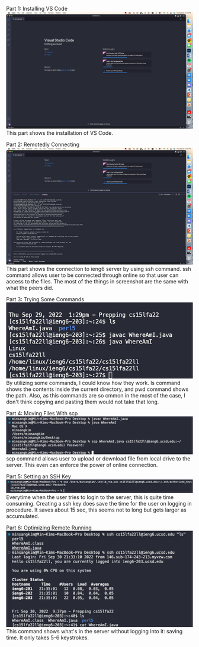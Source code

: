 Part 1: Installing VS Code
![image](part1.png)
This part shows the installation of VS Code.

Part 2: Remotedly Connecting
![image](part2.png)
This part shows the connection to ieng6 server by using ssh command. ssh command allows user to be connected through online so that user can access to the files. The most of the things in screenshot are the same with what the peers did.

Part 3: Trying Some Commands
![image](part3.png)
By utilizing some commands, I could know how they work. ls command shows the contents inside the current directory, and pwd command shows the path. Also, as this commands are so cmmon in the most of the case, I don't think copying and pasting them would not take that long.

Part 4: Moving Files With scp
![image](part4.png)
scp command allows user to upload or download file from local drive to the server. This even can enforce the power of online connection.

Part 5: Setting an SSH Key
![image](part5.png)
Everytime when the user tries to login to the server, this is quite time consuming. Creating a ssh key does save the time for the user on logging in procedure. It saves about 15 sec, this seems not to long but gets larger as accumulated.

Part 6: Optimizing Remote Running
![image](part6.png)
This command shows what's in the server without logging into it: saving time. It only takes 5-6 keystrokes.
